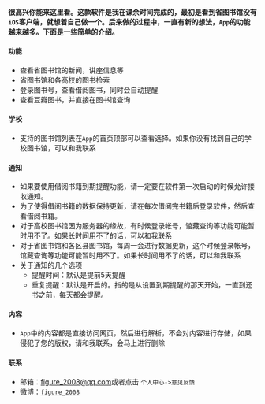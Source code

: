 ####     很高兴你能来这里看。这款软件是我在课余时间完成的，最初是看到省图书馆没有`iOS`客户端，就想着自己做一个。后来做的过程中，一直有新的想法，`App`的功能越来越多。下面是一些简单的介绍。

#### 功能
-  查看省图书馆的新闻，讲座信息等
-  省图书馆和各高校的图书检索
-  登录图书号，查看借阅图书，同时会自动提醒
-  查看豆瓣图书，并直接在图书馆查询

#### 学校
- 支持的图书馆列表在`App`的首页顶部可以查看选择。如果你没有找到自己的学校图书馆，可以和我联系

#### 通知
- 如果要使用借阅书籍到期提醒功能，请一定要在软件第一次启动的时候允许接收通知。
- 为了使得借阅书籍的数据保持更新，请在每次借阅完书籍后登录软件，然后查看借阅书籍。
- 对于高校图书馆因为服务器的缘故，有时候登录帐号，馆藏查询等功能可能暂时用不了。如果长时间用不了的话，可以和我联系
- 对于省图书馆和各区县图书馆，每周一会进行数据更新，这个时候登录帐号，馆藏查询等功能可能暂时用不了。如果长时间用不了的话，可以和我联系
- 关于通知的几个选项
    - 提醒时间：默认是提前5天提醒
    - 重复提醒：默认是开启的。指的是从设置到期提醒的那天开始，一直到还书之前，每天都会提醒。

#### 内容
- `App`中的内容都是直接访问网页，然后进行解析，不会对内容进行存储，如果侵犯了您的版权，请和我联系，会马上进行删除

#### 联系
- 邮箱：<figure_2008@qq.com>或者点击 `个人中心->意见反馈`
- 微博：[`figure_2008`](http://weibo.com/5659435591/profile?topnav=1&wvr=6&is_all=1)


 ​